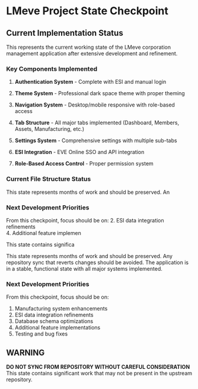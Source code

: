 # LMeve Project State Checkpoint




## Current Implementation Status

This represents the current working state of the LMeve corporation management application after extensive development and refinement.

### Key Components Implemented

1. **Authentication System** - Complete with ESI and manual login
2. **Theme System** - Professional dark space theme with proper theming
3. **Navigation System** - Desktop/mobile responsive with role-based access

5. **Tab Structure** - All major tabs implemented (Dashboard, Members, Assets, Manufacturing, etc.)
6. **Settings System** - Comprehensive settings with multiple sub-tabs
7. **ESI Integration** - EVE Online SSO and API integration
8. **Role-Based Access Control** - Proper permission system

### Current File Structure Status

This state represents months of work and should be preserved. An
### Next Development Priorities
From this checkpoint, focus should be on:
2. ESI data integration refinements  
4. Additional feature implemen


This state contains significa














This state represents months of work and should be preserved. Any repository sync that reverts changes should be avoided. The application is in a stable, functional state with all major systems implemented.

### Next Development Priorities

From this checkpoint, focus should be on:
1. Manufacturing system enhancements
2. ESI data integration refinements  
3. Database schema optimizations
4. Additional feature implementations
5. Testing and bug fixes

## WARNING

**DO NOT SYNC FROM REPOSITORY WITHOUT CAREFUL CONSIDERATION**
This state contains significant work that may not be present in the upstream repository.
